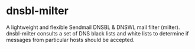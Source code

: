 dnsbl-milter
============

A lightweight and flexible Sendmail DNSBL &amp; DNSWL mail filter (milter). dnsbl-milter consults a set of DNS black lists and white lists to determine if messages from particular hosts should be accepted.
